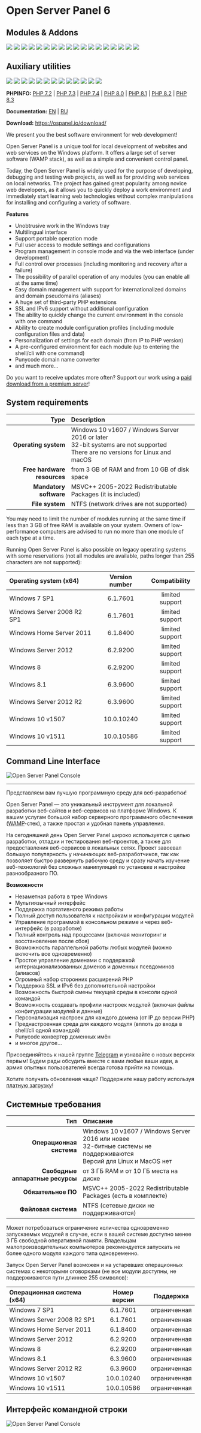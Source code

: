 Open Server Panel 6
=======================================

Modules & Addons
------------
![](https://img.shields.io/badge/Apache-2.4-7aba03?logo=apache&logoColor=white) ![](https://img.shields.io/badge/Apache_modules-+14-ef509f) ![](https://img.shields.io/badge/Bind-9.16-red) ![](https://img.shields.io/badge/ErlangOTP-26.2-7aba03) ![](https://img.shields.io/badge/MariaDB-10.1--11.2-blue?logo=mariadb&logoColor=white) ![](https://img.shields.io/badge/Memcached-1.4--1.6-blue) ![](https://img.shields.io/badge/MongoDB-3.0--7.0-blue?logo=mongodb&logoColor=white) ![](https://img.shields.io/badge/MySQL-5.5--8.2-blue?logo=mysql&logoColor=white) ![](https://img.shields.io/badge/Nginx-1.22--1.26-blue?logo=nginx&logoColor=white) ![](https://img.shields.io/badge/Nginx_modules-+9-ef509f) ![](https://img.shields.io/badge/NVM-1.1.12-7aba03?logo=node.js&logoColor=white) ![](https://img.shields.io/badge/Perl-5.32-7aba03?logo=perl&logoColor=white) ![](https://img.shields.io/badge/PHP-7.2--8.3-blue?logo=php&logoColor=white) ![](https://img.shields.io/badge/PHP_extensions-+115-ef509f) ![](https://img.shields.io/badge/PostgreSQL-9.5--16-blue?logo=postgresql&logoColor=white) ![](https://img.shields.io/badge/RabbitMQ-3.13-7aba03?logo=rabbitmq&logoColor=white) ![](https://img.shields.io/badge/Redis-3.0--7.2-blue?logo=redis&logoColor=white) ![](https://img.shields.io/badge/Unbound-1.17-7aba03)

Auxiliary utilities
------------
![](https://img.shields.io/badge/aria2c-1.37.0-7aba03) ![](https://img.shields.io/badge/bat-0.24.0-7aba03) ![](https://img.shields.io/badge/brotli-1.1.0-7aba03) ![](https://img.shields.io/badge/curl-8.7.1-7aba03) ![](https://img.shields.io/badge/dust-1.0.0-7aba03) ![](https://img.shields.io/badge/fd-9.0.0-7aba03) ![](https://img.shields.io/badge/gzip-1.13.0-7aba03) ![](https://img.shields.io/badge/jq-1.6-7aba03) ![](https://img.shields.io/badge/mmdbinspect-0.2.0-7aba03) ![](https://img.shields.io/badge/sass-1.75-7aba03) ![](https://img.shields.io/badge/sd-1.0.0-7aba03) ![](https://img.shields.io/badge/wget-1.21.4-7aba03) ![](https://img.shields.io/badge/xh-0.22.0-7aba03)

**PHPINFO:** [PHP 7.2](https://ospanel.io/phpinfo/php72.html) | [PHP 7.3](https://ospanel.io/phpinfo/php73.html) | [PHP 7.4](https://ospanel.io/phpinfo/php74.html) | [PHP 8.0](https://ospanel.io/phpinfo/php80.html) | [PHP 8.1](https://ospanel.io/phpinfo/php81.html) | [PHP 8.2](https://ospanel.io/phpinfo/php82.html) | [PHP 8.3](https://ospanel.io/phpinfo/php83.html)

**Documentation:** [EN](https://github.com/OSPanel/OpenServerPanel/wiki/Home/c31bf93751abb63672d5627a31d896f7f751ab65) | [RU](https://github.com/OSPanel/OpenServerPanel/wiki/%D0%94%D0%BE%D0%BA%D1%83%D0%BC%D0%B5%D0%BD%D1%82%D0%B0%D1%86%D0%B8%D1%8F/c31bf93751abb63672d5627a31d896f7f751ab65)

**Download:** https://ospanel.io/download/

We present you the best software environment for web development!

Open Server Panel is a unique tool for local development of websites and web services on the Windows platform. It offers a large set of server software (WAMP stack), as well as a simple and convenient control panel.

Today, the Open Server Panel is widely used for the purpose of developing, debugging and testing web projects, as well as for providing web services on local networks. The project has gained great popularity among novice web developers, as it allows you to quickly deploy a work environment and immediately start learning web technologies without complex manipulations for installing and configuring a variety of software.

**Features**

- Unobtrusive work in the Windows tray
- Multilingual interface
- Support portable operation mode
- Full user access to module settings and configurations
- Program management in console mode and via the web interface (under development)
- Full control over processes (including monitoring and recovery after a failure)
- The possibility of parallel operation of any modules (you can enable all at the same time)
- Easy domain management with support for internationalized domains and domain pseudomains (aliases)
- A huge set of third-party PHP extensions
- SSL and IPv6 support without additional configuration
- The ability to quickly change the current environment in the console with one command
- Ability to create module configuration profiles (including module configuration files and data)
- Personalization of settings for each domain (from IP to PHP version)
- A pre-configured environment for each module (up to entering the shell/cli with one command)
- Punycode domain name converter
- and much more...

Do you want to receive updates more often? Support our work using a [paid download from a premium server](https://ospanel.io/download/)!

System requirements
------------
| Type | Description |
| ---: | :--- |
| **Operating system** | Windows 10 v1607 / Windows Server 2016 or later<br>32-bit systems are not supported<br>There are no versions for Linux and macOS |
| **Free hardware resources** | from 3 GB of RAM and from 10 GB of disk space |
| **Mandatory software** | MSVC++ 2005-2022 Redistributable Packages (it is included) |
| **File system** | NTFS (network drives are not supported) |

You may need to limit the number of modules running at the same time if less than 3 GB of free RAM is available on your system. Owners of low-performance computers are advised to run no more than one module of each type at a time.

Running Open Server Panel is also possible on legacy operating systems with some reservations (not all modules are available, paths longer than 255 characters are not supported):

| Operating system (x64) | Version number | Compatibility |
| :--- | :---: | :---: |
| Windows 7 SP1 | 6.1.7601 | limited support |
| Windows Server 2008 R2 SP1 | 6.1.7601 | limited support |
| Windows Home Server 2011 | 6.1.8400 | limited support |
| Windows Server 2012 | 6.2.9200 | limited support |
| Windows 8 | 6.2.9200 | limited support |
| Windows 8.1 | 6.3.9600 | limited support |
| Windows Server 2012 R2 | 6.3.9600 | limited support |
| Windows 10 v1507 | 10.0.10240 | limited support |
| Windows 10 v1511 | 10.0.10586 | limited support |

Command Line Interface
----------
![Open Server Panel Console](./resources/screenshots/cli-en.png)

***

Представляем вам лучшую программную среду для веб-разработки!

Open Server Panel — это уникальный инструмент для локальной разработки веб-сайтов и веб-сервисов на платформе Windows. К вашим услугам большой набор серверного программного обеспечения ([WAMP](https://ru.wikipedia.org/wiki/WAMP)-cтек), а также простая и удобная панель управления.

На сегодняшний день Open Server Panel широко используется с целью разработки, отладки и тестирования веб-проектов, а также для предоставления веб-сервисов в локальных сетях. Проект завоевал большую популярность у начинающих веб-разработчиков, так как позволяет быстро развернуть рабочую среду и сразу начать изучение веб-технологий без сложных манипуляций по установке и настройке разнообразного ПО.

**Возможности**

- Незаметная работа в трее Windows
- Мультиязычный интерфейс
- Поддержка портативного режима работы
- Полный доступ пользователя к настройкам и конфигурации модулей
- Управление программой в консольном режиме и через веб-интерфейс (в разработке)
- Полный контроль над процессами (включая мониторинг и восстановление после сбоя)
- Возможность параллельной работы любых модулей (можно включить все одновременно)
- Простое управление доменами с поддержкой интернационализованных доменов и доменных псевдоминов (алиасов)
- Огромный набор сторонних расширений PHP
- Поддержка SSL и IPv6 без дополнительной настройки
- Возможность быстрой смены текущей среды в консоли одной командой
- Возможность создавать профили настроек модулей (включая файлы конфигурации модулей и данные)
- Персонализация настроек для каждого домена (от IP до версии PHP)
- Преднастроенная среда для каждого модуля (вплоть до входа в shell/cli одной командой)
- Punycode конвертер доменных имён
- и многое другое...

Присоединяйтесь к нашей группе [Telegram](https://t.me/ospanel_chat) и узнавайте о новых версиях первым! Будем рады обсудить вместе с вами любые ваши идеи, а армия опытных пользователей всегда готова прийти на помощь.

Хотите получать обновления чаще? Поддержите нашу работу используя [платную загрузку](https://ospanel.io/download/)!

Системные требования
------------
| Тип | Описание |
| ---: | :--- |
| **Операционная система** | Windows 10 v1607 / Windows Server 2016 или новее<br>32-битные системы не поддерживаются<br>Версий для Linux и MacOS нет |
| **Свободные аппаратные ресурсы** | от 3 ГБ RAM и от 10 ГБ места на диске |
| **Обязательное ПО** | MSVC++ 2005-2022 Redistributable Packages (есть в комплекте) |
| **Файловая система** | NTFS (сетевые диски не поддерживаются) |

Может потребоваться ограничение количества одновременно запускаемых модулей в случае, если в вашей системе доступно менее 3 ГБ свободной оперативной памяти. Владельцам малопроизводительных компьютеров рекомендуется запускать не более одного модуля каждого типа одновременно.

Запуск Open Server Panel возможен и на устаревших операционных системах с некоторыми оговорками (не все модули доступны, не поддерживаются пути длиннее 255 символов):

| Операционная система (x64) | Номер версии | Поддержка |
| :--- | :---: | :---: |
| Windows 7 SP1 | 6.1.7601 | ограниченная |
| Windows Server 2008 R2 SP1 | 6.1.7601 | ограниченная |
| Windows Home Server 2011 | 6.1.8400 | ограниченная |
| Windows Server 2012 | 6.2.9200 | ограниченная |
| Windows 8 | 6.2.9200 | ограниченная |
| Windows 8.1 | 6.3.9600 | ограниченная |
| Windows Server 2012 R2 | 6.3.9600 | ограниченная |
| Windows 10 v1507 | 10.0.10240 | ограниченная |
| Windows 10 v1511 | 10.0.10586 | ограниченная |

Интерфейс командной строки
----------
![Open Server Panel Console](./resources/screenshots/cli.png)
